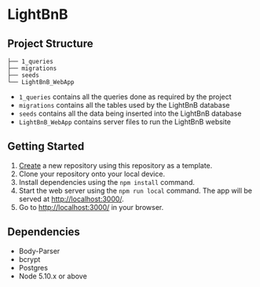 # LightBnB

## Project Structure

```
├── 1_queries
├── migrations
├── seeds
└── LightBnB_WebApp
```

* `1_queries` contains all the queries done as required by the project
* `migrations` contains all the tables used by the LightBnB database
* `seeds` contains all the data being inserted into the LightBnB database
* `LightBnB_WebApp` contains server files to run the LightBnB website

## Getting Started

1. [Create](https://docs.github.com/en/repositories/creating-and-managing-repositories/creating-a-repository-from-a-template) a new repository using this repository as a template.
2. Clone your repository onto your local device.
3. Install dependencies using the `npm install` command.
3. Start the web server using the `npm run local` command. The app will be served at <http://localhost:3000/>.
4. Go to <http://localhost:3000/> in your browser.

## Dependencies

- Body-Parser
- bcrypt
- Postgres
- Node 5.10.x or above
